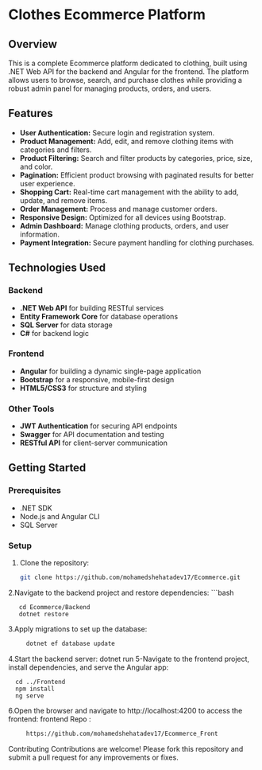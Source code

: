 # Clothes Ecommerce Platform

## Overview

This is a complete Ecommerce platform dedicated to clothing, built using .NET Web API for the backend and Angular for the frontend. The platform allows users to browse, search, and purchase clothes while providing a robust admin panel for managing products, orders, and users.

## Features

- **User Authentication:** Secure login and registration system.
- **Product Management:** Add, edit, and remove clothing items with categories and filters.
- **Product Filtering:** Search and filter products by categories, price, size, and color.
- **Pagination:** Efficient product browsing with paginated results for better user experience.
- **Shopping Cart:** Real-time cart management with the ability to add, update, and remove items.
- **Order Management:** Process and manage customer orders.
- **Responsive Design:** Optimized for all devices using Bootstrap.
- **Admin Dashboard:** Manage clothing products, orders, and user information.
- **Payment Integration:** Secure payment handling for clothing purchases.

## Technologies Used

### Backend
- **.NET Web API** for building RESTful services
- **Entity Framework Core** for database operations
- **SQL Server** for data storage
- **C#** for backend logic

### Frontend
- **Angular** for building a dynamic single-page application
- **Bootstrap** for a responsive, mobile-first design
- **HTML5/CSS3** for structure and styling

### Other Tools
- **JWT Authentication** for securing API endpoints
- **Swagger** for API documentation and testing
- **RESTful API** for client-server communication

## Getting Started

### Prerequisites

- .NET SDK
- Node.js and Angular CLI
- SQL Server

### Setup

1. Clone the repository:
     ```bash
     git clone https://github.com/mohamedshehatadev17/Ecommerce.git
2.Navigate to the backend project and restore dependencies:
     ```bash
     
       cd Ecommerce/Backend
       dotnet restore
3.Apply migrations to set up the database:
  ```bash
       dotnet ef database update
```
4.Start the backend server:
   dotnet run
5-Navigate to the frontend project, install dependencies, and serve the Angular app:

      cd ../Frontend
      npm install
      ng serve
6.Open the browser and navigate to http://localhost:4200 to access the frontend: 
frontend Repo : 
```bash
     https://github.com/mohamedshehatadev17/Ecommerce_Front
```
Contributing
Contributions are welcome! Please fork this repository and submit a pull request for any improvements or fixes.



